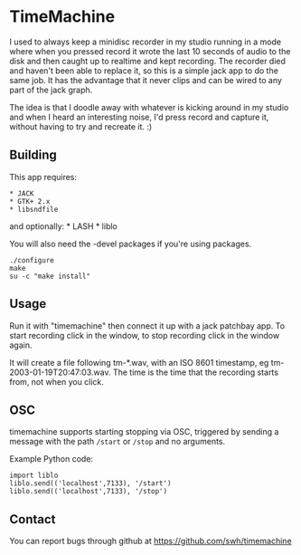 # TimeMachine

I used to always keep a minidisc recorder in my studio running in a mode where
when you pressed record it wrote the last 10 seconds of audio to the disk and
then caught up to realtime and kept recording. The recorder died and haven't
been able to replace it, so this is a simple jack app to do the same job. It
has the advantage that it never clips and can be wired to any part of the jack
graph.

The idea is that I doodle away with whatever is kicking around in my studio
and when I heard an interesting noise, I'd press record and capture it,
without having to try and recreate it. :)

## Building

This app requires:

    * JACK
    * GTK+ 2.x
    * libsndfile

and optionally:
    * LASH
    * liblo

You will also need the -devel packages if you're using packages.

    ./configure
    make
    su -c "make install"

## Usage

Run it with "timemachine" then connect it up with a jack patchbay app. To
start recording click in the window, to stop recording click in the window
again.

It will create a file following tm-*.wav, with an ISO 8601 timestamp, eg
tm-2003-01-19T20:47:03.wav. The time is the time that the recording starts
from, not when you click.

## OSC

timemachine supports starting stopping via OSC, triggered by sending a message with the path `/start` or `/stop` and no arguments.

Example Python code:

    import liblo
    liblo.send(('localhost',7133), '/start')
    liblo.send(('localhost',7133), '/stop')

## Contact

You can report bugs through github at https://github.com/swh/timemachine
